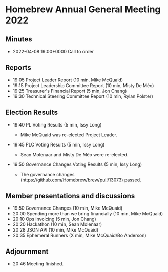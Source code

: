 # Homebrew Annual General Meeting 2022

## Minutes

- 2022-04-08 19:00+0000 Call to order

## Reports

- 19:05 Project Leader Report (10 min, Mike McQuaid)
- 19:15 Project Leadership Committee Report (10 min, Misty De Méo)
- 19:25 Treasurer's Financial Report (5 min, Jon Chang)
- 19:30 Technical Steering Committee Report (10 min, Rylan Polster)

## Election Results

- 19:40 PL Voting Results (5 min, Issy Long)
  - Mike McQuaid was re-elected Project Leader.

- 19:45 PLC Voting Results (5 min, Issy Long)
  - Sean Molenaar and Misty De Méo were re-elected.

- 19:50 Governance Changes Voting Results (5 min, Issy Long)
  - The governance changes (<https://github.com/Homebrew/brew/pull/13073>) passed.

## Member presentations and discussions

- 19:50 Governance Changes (10 min, Mike McQuaid)
- 20:00 Spending more than we bring financially (10 min, Mike McQuaid)
- 20:10 Ops invoicing (5 min, Jon Chang)
- 20:20 Hackathon (10 min, Sean Molenaar)
- 20:28 JSON API (10 min, Mike McQuaid)
- 20:35 Ephemeral Runners (X min, Mike McQuaid/Bo Anderson)

## Adjournment

- 20:46 Meeting finished.
